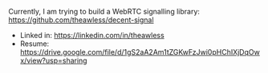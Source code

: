 Currently, I am trying to build a WebRTC signalling library: https://github.com/theawless/decent-signal

* Linked in: https://linkedin.com/in/theawless
* Resume: https://drive.google.com/file/d/1gS2aA2Am1tZGKwFzJwi0pHChIXjDqOwx/view?usp=sharing
